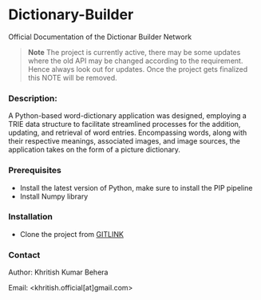 # Dictionary-Builder
Official Documentation of the Dictionar Builder Network

> **Note** The project is currently active, there may be some updates where the old API may be changed according to the requirement. Hence always look out for updates. Once the project gets finalized this NOTE will be removed.

### Description:

A Python-based word-dictionary application was designed, employing a TRIE data structure to facilitate streamlined processes for the addition, updating, and retrieval of word entries. Encompassing words, along with their respective meanings, associated images, and image sources, the application takes on the form of a picture dictionary.

### Prerequisites

- Install the latest version of Python, make sure to install the PIP pipeline 
- Install Numpy library

### Installation

- Clone the project from [GITLINK](https://github.com/khritish17/Dictionary-Builder.git)

### Contact

Author: Khritish Kumar Behera

Email: 
<khritish.official[at]gmail.com>
